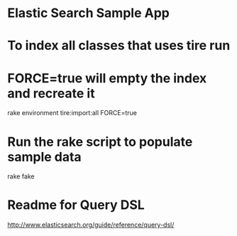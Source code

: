 # Elastic Search Sample App

# To index all classes that uses tire run
# FORCE=true will empty the index and recreate it

rake environment tire:import:all FORCE=true

# Run the rake script to populate sample data
rake fake

# Readme for Query DSL
http://www.elasticsearch.org/guide/reference/query-dsl/